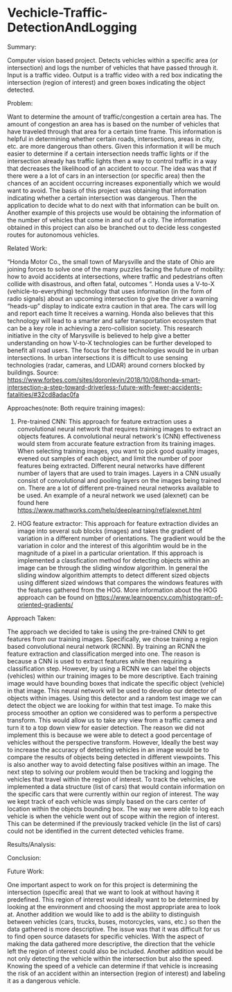 # Vechicle-Traffic-DetectionAndLogging
Summary: 

   Computer vision based project. Detects vehicles within a specific area (or intersection) and logs the number of vehicles that have passed through it. Input is a traffic video. Output is a traffic video with a red box indicating the intersection (region of interest) and green boxes indicating the object detected.   


Problem: 
    
   Want to determine the amount of traffic/congestion a certain area has. The amount of congestion an area has is based on the   number of vehicles that have traveled through that area for a certain time frame. This information is helpful in determining whether certain roads, intersections, areas in city, etc. are more dangerous than others. Given this information it will be much easier to determine if a certain intersection needs traffic lights or if the intersection already has traffic lights then a way to control traffic in a way that decreases the likelihood of an accident to occur. The idea was that if there were a a lot of cars in an intersection (or specific area) then the chances of an accident occurring increases exponentially which we would want to avoid. The basis of this project was obtaining that information indicating whether a certain intersection was dangerous. Then the application to decide what to do next with that information can be built on. Another example of this projects use would be obtaining the information of the number of vehicles that come in and out of a city. The information obtained in this project can also be branched out to decide less congested routes for autonomous vehicles.


Related Work: 

   “Honda Motor Co., the small town of Marysville and the state of Ohio are joining forces to solve one of the many puzzles facing the future of mobility: how to avoid accidents at intersections, where traffic and pedestrians often collide with disastrous, and often fatal, outcomes “.  Honda uses a V-to-X (vehicle-to-everything) technology that uses information (in the form of radio signals) about an upcoming intersection to give the driver a warning “heads-up” display to indicate extra caution in that area. The cars will log and report each time It receives a warning. Honda also believes that this technology will lead to a smarter and safer transportation ecosystem that can be a key role in achieving a zero-collision society. This research initiative in the city of Marysville is believed to help give a better understanding on how V-to-X technologies can be further developed to benefit all road users. The focus for these technologies would be in urban intersections. In urban intersections it is difficult to use sensing technologies (radar, cameras, and LIDAR) around corners blocked by buildings. 
   Source: https://www.forbes.com/sites/doronlevin/2018/10/08/honda-smart-intersection-a-step-toward-driverless-future-with-fewer-accidents-fatalities/#32cd8adac0fa 


Approaches(note: Both require training images):
    
   1) Pre-trained CNN: This approach for feature extraction uses a convolutional neural network that requires training images to extract an objects features. A convolutional neural network's (CNN) effectiveness would stem from accurate feature extraction from its training images. When selecting training images, you want to pick good quality images, evened out samples of each object, and limit the number of poor features being extracted. Different neural networks have different number of layers that are used to train images. Layers in a CNN usually consist of convolutional and pooling layers on the images being trained on. There are a lot of different pre-trained neural networks available to be used. An example of a neural network we used (alexnet) can be found here https://www.mathworks.com/help/deeplearning/ref/alexnet.html
  
   2) HOG feature extractor: This approach for feature extraction divides an image into several sub blocks (images) and takes the   gradient of variation in a different number of orientations. The gradient would be the variation in color and the interest of this algorihtim would be in the magnitude of a pixel in a particular orientation. If this approach is implemented a classfication method for detecting objects within an image can be through the sliding window algorithim. In general the sliding window algorithim attempts to detect different sized objects using different sized windows that compares the windows features with the features gathered from the HOG. More information about the HOG approach can be found on https://www.learnopencv.com/histogram-of-oriented-gradients/ 
  
Approach Taken: 
    
   The approach we decided to take is using the pre-trained CNN to get features from our training images. Specifically, we chose training a region based convolutional neural network (RCNN). By training an RCNN the feature extraction and classification merged into one. The reason is because a CNN is used to extract features while then requiring a classification step. However, by using a RCNN we can label the objects (vehicles) within our training images to be more descriptive. Each training image would have bounding boxes that indicate the specific object (vehicle) in that image. This neural network will be used to develop our detector of objects within images. Using this detector and a random test image we can detect the object we are looking for within that test image. 
   To make this process smoother an option we considered was to perform a perspective transform. This would allow us to take any view from a traffic camera and turn it to a top down view for easier detection. The reason we did not implement this is because we were able to detect a good percentage of vehicles without the perspective transform. However, Ideally the best way to increase the accuracy of detecting vehicles in an image would be to compare the results of objects being detected in different viewpoints. This is also another way to avoid detecting false positives within an image. 
   The next step to solving our problem would then be tracking and logging the vehicles that travel within the region of interest. To track the vehicles, we implemented a data structure (list of cars) that would contain information on the specific cars that were currently within our region of interest. The way we kept track of each vehicle was simply based on the cars center of location within the objects bounding box. The way we were able to log each vehicle is when the vehicle went out of scope within the region of interest. This can be determined if the previously tracked vehicle (in the list of cars) could not be identified in the current detected vehicles frame.


Results/Analysis:



Conclusion:




Future Work:

   One important aspect to work on for this project is determining the intersection (specific area) that we want to look at without having it predefined. This region of interest would ideally want to be determined by looking at the environment and choosing the most appropriate area to look at. Another addition we would like to add is the ability to distinguish between vehicles (cars, trucks, buses, motorcycles, vans, etc.) so then the data gathered is more descriptive. The issue was that it was difficult for us to find open source datasets for specific vehicles. With the aspect of making the data gathered more descriptive, the direction that the vehicle left the region of interest could also be included. Another addition would be not only detecting the vehicle within the intersection but also the speed. Knowing the speed of a vehicle can determine if that vehicle is increasing the risk of an accident within an intersection (region of interest) and labeling it as a dangerous vehicle.






